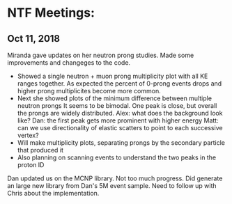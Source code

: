 # NTF Meetings:

## Oct 11, 2018

Miranda gave updates on her neutron prong studies. Made some improvements and changeges to the code.
* Showed a single neutron + muon prong multiplicity plot with all KE ranges together. 
As expected the percent of 0-prong events drops and higher prong multiplicites become more common.
* Next she showed plots of the minimum difference between multiple neutron prongs
It seems to be bimodal. One peak is close, but overall the prongs are widely distributed.
Alex: what does the background look like?
Dan: the first peak gets more prominent with higher energy
Matt: can we use directionality of elastic scatters to point to each successive vertex?
* Will make multiplicity plots, separating prongs by the secondary particle that produced it
* Also planning on scanning events to understand the two peaks in the proton ID

Dan updated us on the MCNP library. Not too much progress. Did generate an large new library from Dan's 5M event sample. Need to follow up with Chris about the implementation.

